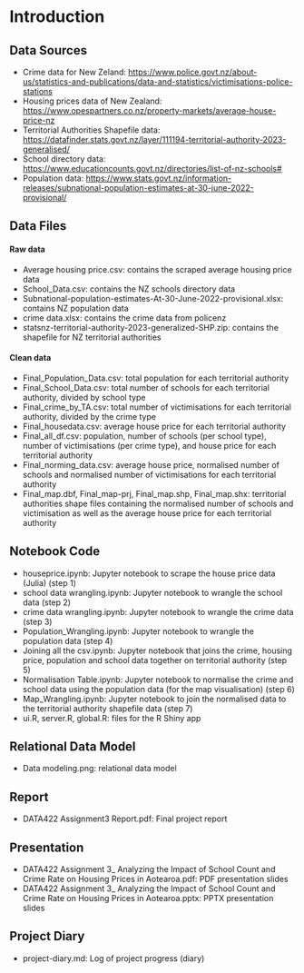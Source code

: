 # Introduction

## Data Sources
- Crime data for New Zeland: https://www.police.govt.nz/about-us/statistics-and-publications/data-and-statistics/victimisations-police-stations
- Housing prices data of New Zealand: https://www.opespartners.co.nz/property-markets/average-house-price-nz
- Territorial Authorities Shapefile data: https://datafinder.stats.govt.nz/layer/111194-territorial-authority-2023-generalised/
- School directory data: https://www.educationcounts.govt.nz/directories/list-of-nz-schools#
- Population data: https://www.stats.govt.nz/information-releases/subnational-population-estimates-at-30-june-2022-provisional/

## Data Files
#### Raw data
- Average housing price.csv: contains the scraped average housing price data
- School_Data.csv: contains the NZ schools directory data
- Subnational-population-estimates-At-30-June-2022-provisional.xlsx: contains NZ population data
- crime data.xlsx: contains the crime data from policenz
- statsnz-territorial-authority-2023-generalized-SHP.zip: contains the shapefile for NZ territorial authorities
#### Clean data
- Final_Population_Data.csv: total population for each territorial authority
- Final_School_Data.csv: total number of schools for each territorial authority, divided by school type
- Final_crime_by_TA.csv: total number of victimisations for each territorial authority, divided by the crime type
- Final_housedata.csv: average house price for each territorial authority
- Final_all_df.csv: population, number of schools (per school type), number of victimisations (per crime type), and house price for each territorial authority
- Final_norming_data.csv: average house price, normalised number of schools and normalised number of victimisations for each territorial authority
- Final_map.dbf, Final_map-prj, Final_map.shp, Final_map.shx: territorial authorities shape files containing the normalised number of schools and victimisation as well as the average house price for each territorial authority

## Notebook Code
- houseprice.ipynb: Jupyter notebook to scrape the house price data (Julia) (step 1)
- school data wrangling.ipynb: Jupyter notebook to wrangle the school data (step 2)
- crime data wrangling.ipynb: Jupyter notebook to wrangle the crime data (step 3)
- Population_Wrangling.ipynb: Jupyter notebook to wrangle the population data (step 4)
- Joining all the csv.ipynb: Jupyter notebook that joins the crime, housing price, population and school data together on territorial authority (step 5)
- Normalisation Table.ipynb: Jupyter notebook to normalise the crime and school data using the population data (for the map visualisation) (step 6)
- Map_Wrangling.ipynb: Jupyter notebook to join the normalised data to the territorial authority shapefile data (step 7)
- ui.R, server.R, global.R: files for the R Shiny app

## Relational Data Model
- Data modeling.png: relational data model
  
## Report
- DATA422 Assignment3 Report.pdf: Final project report

## Presentation
- DATA422 Assignment 3_ Analyzing the Impact of School Count and Crime Rate on Housing Prices in Aotearoa.pdf: PDF presentation slides
- DATA422 Assignment 3_ Analyzing the Impact of School Count and Crime Rate on Housing Prices in Aotearoa.pptx: PPTX presentation slides

## Project Diary 
- project-diary.md: Log of project progress (diary)

